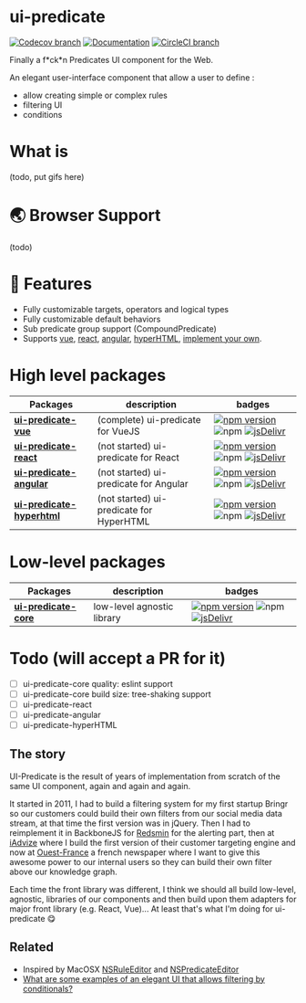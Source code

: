 # ui-predicate

[![Codecov branch](https://img.shields.io/codecov/c/github/fgribreau/ui-predicate/master.svg)](https://codecov.io/gh/fgribreau/ui-predicate) [![Documentation](https://img.shields.io/badge/documentation-yes-brightgreen.svg)](https://fgribreau.github.io/ui-predicate/api/) [![CircleCI branch](https://img.shields.io/circleci/project/github/FGRibreau/ui-predicate/master.svg)](https://circleci.com/gh/FGRibreau/ui-predicate)

Finally a f\*ck\*n Predicates UI component for the Web.

An elegant user-interface component that allow a user to define :
- allow creating simple or complex rules
- filtering UI
- conditions

# What is

(todo, put gifs here)

# 🌏 Browser Support

(todo)

# 🎨 Features

- Fully customizable targets, operators and logical types
- Fully customizable default behaviors
- Sub predicate group support (CompoundPredicate)
- Supports [vue](packages/ui-predicate-vue), [react](packages/ui-predicate-react), [angular](packages/ui-predicate-angular), [hyperHTML](packages/ui-predicate-hyperhtml), [implement your own](packages/).


# High level packages

Packages | description | badges
------------ | ------------- | -------------
**[ui-predicate-vue](packages/ui-predicate-vue)** | (complete) ui-predicate for VueJS | [![npm version](https://img.shields.io/npm/v/ui-predicate-core.svg)](https://www.npmjs.com/package/ui-predicate-core) ![npm](https://img.shields.io/npm/dm/ui-predicate-vue.svg) [![jsDelivr](https://data.jsdelivr.com/v1/package/npm/ui-predicate-core/badge)](https://www.jsdelivr.com/package/npm/ui-predicate-core)
**[ui-predicate-react](packages/ui-predicate-react)** | (not started) ui-predicate for React | [![npm version](https://img.shields.io/npm/v/ui-predicate-react.svg)](https://www.npmjs.com/package/ui-predicate-react) ![npm](https://img.shields.io/npm/dm/ui-predicate-react.svg) [![jsDelivr](https://data.jsdelivr.com/v1/package/npm/ui-predicate-react/badge)](https://www.jsdelivr.com/package/npm/ui-predicate-react)
**[ui-predicate-angular](packages/ui-predicate-angular)** | (not started) ui-predicate for Angular | [![npm version](https://img.shields.io/npm/v/ui-predicate-angular.svg)](https://www.npmjs.com/package/ui-predicate-angular) ![npm](https://img.shields.io/npm/dm/ui-predicate-angular.svg) [![jsDelivr](https://data.jsdelivr.com/v1/package/npm/ui-predicate-angular/badge)](https://www.jsdelivr.com/package/npm/ui-predicate-angular)
**[ui-predicate-hyperhtml](packages/ui-predicate-hyperhtml)** | (not started) ui-predicate for HyperHTML | [![npm version](https://img.shields.io/npm/v/ui-predicate-hyperhtml.svg)](https://www.npmjs.com/package/ui-predicate-hyperhtml) ![npm](https://img.shields.io/npm/dm/ui-predicate-hyperhtml.svg) [![jsDelivr](https://data.jsdelivr.com/v1/package/npm/ui-predicate-hyperhtml/badge)](https://www.jsdelivr.com/package/npm/ui-predicate-hyperhtml)

# Low-level packages

Packages | description | badges
------------ | ------------- | -------------
**[ui-predicate-core](packages/ui-predicate-core)** | low-level agnostic library | [![npm version](https://img.shields.io/npm/v/ui-predicate-core.svg)](https://www.npmjs.com/package/ui-predicate-core) ![npm](https://img.shields.io/npm/dm/ui-predicate-core.svg) [![jsDelivr](https://data.jsdelivr.com/v1/package/npm/ui-predicate-core/badge)](https://www.jsdelivr.com/package/npm/ui-predicate-core)

# Todo (will accept a PR for it)

- [ ] ui-predicate-core quality: eslint support
- [ ] ui-predicate-core build size: tree-shaking support
- [ ] ui-predicate-react
- [ ] ui-predicate-angular
- [ ] ui-predicate-hyperHTML

## The story

UI-Predicate is the result of years of implementation from scratch of the same UI component, again and again and again.

It started in 2011, I had to build a filtering system for my first startup Bringr so our customers could build their own filters from our social media data stream, at that time the first version was in jQuery. Then I had to reimplement it in BackboneJS for [Redsmin](https://redsmin.com) for the alerting part, then at [iAdvize](https://www.iadvize.com) where I build the first version of their customer targeting engine and now at [Ouest-France](https://ouest-france.fr) a french newspaper where I want to give this awesome power to our internal users so they can build their own filter above our knowledge graph.

Each time the front library was different, I think we should all build low-level, agnostic, libraries of our components and then build upon them adapters for major front library (e.g. React, Vue)... At least that's what I'm doing for ui-predicate 😋


## Related

- Inspired by MacOSX [NSRuleEditor](https://www.google.fr/search?q=NSRuleEditor&tbm=isch) and [NSPredicateEditor](https://www.google.fr/search?q=NSPredicateEditor&tbm=isch)
- [What are some examples of an elegant UI that allows filtering by conditionals?](https://www.quora.com/What-are-some-examples-of-an-elegant-UI-that-allows-filtering-by-conditionals)
